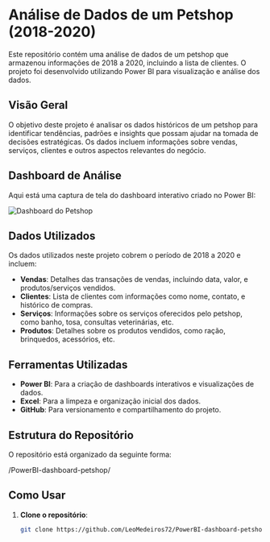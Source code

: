 # Análise de Dados de um Petshop (2018-2020)

Este repositório contém uma análise de dados de um petshop que armazenou informações de 2018 a 2020, incluindo a lista de clientes. O projeto foi desenvolvido utilizando Power BI para visualização e análise dos dados.

## Visão Geral

O objetivo deste projeto é analisar os dados históricos de um petshop para identificar tendências, padrões e insights que possam ajudar na tomada de decisões estratégicas. Os dados incluem informações sobre vendas, serviços, clientes e outros aspectos relevantes do negócio.

## Dashboard de Análise

Aqui está uma captura de tela do dashboard interativo criado no Power BI:

![Dashboard do Petshop](images/dashboard.png)

## Dados Utilizados

Os dados utilizados neste projeto cobrem o período de 2018 a 2020 e incluem:

- **Vendas**: Detalhes das transações de vendas, incluindo data, valor, e produtos/serviços vendidos.
- **Clientes**: Lista de clientes com informações como nome, contato, e histórico de compras.
- **Serviços**: Informações sobre os serviços oferecidos pelo petshop, como banho, tosa, consultas veterinárias, etc.
- **Produtos**: Detalhes sobre os produtos vendidos, como ração, brinquedos, acessórios, etc.

## Ferramentas Utilizadas

- **Power BI**: Para a criação de dashboards interativos e visualizações de dados.
- **Excel**: Para a limpeza e organização inicial dos dados.
- **GitHub**: Para versionamento e compartilhamento do projeto.

## Estrutura do Repositório

O repositório está organizado da seguinte forma:

/PowerBI-dashboard-petshop/

## Como Usar

1. **Clone o repositório**:
   ```bash
   git clone https://github.com/LeoMedeiros72/PowerBI-dashboard-petshop.git
